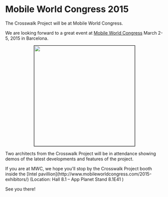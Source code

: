 # Mobile World Congress 2015
The Crosswalk Project will be at Mobile World Congress.

We are looking forward to a great event at [Mobile World Congress](http://www.mobileworldcongress.com/) March 2-5, 2015 in Barcelona.
<p><a href="http://www.mobileworldcongress.com">
    <img src="/assets/MWC15-rgb-white.jpg" 
        style="width:320px; border:solid 1px black;
        display:block; margin-left:auto; margin-right:auto;">
</a></p>
<p>Two architects from the Crosswalk Project will be in attendance showing demos of the latest developments and features of the project.</p>

<p>If you are at MWC, we hope you'll stop by the Crosswalk Project booth inside the [Intel pavillion](http://www.mobileworldcongress.com/2015-exhibitors/) (Location: Hall 8.1 – App Planet Stand 8.1E41 ) </p>

<p>See you there!</p>

